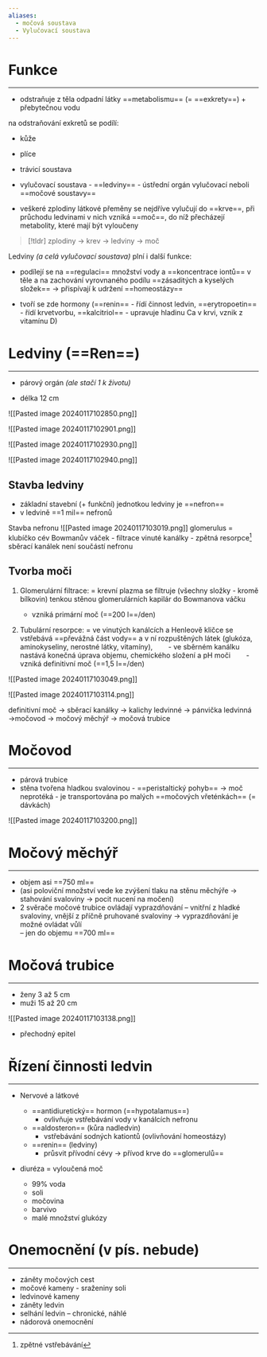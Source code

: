 ```yaml
---
aliases:
  - močová soustava
  - Vylučovací soustava
---
```


# Funkce
---
- odstraňuje z těla odpadní látky ==metabolismu== (= ==exkrety==) + přebytečnou vodu

na odstraňování exkretů se podílí:
- kůže
- plíce
- trávicí soustava

- vylučovací soustava - ==ledviny== - ústřední orgán vylučovací neboli ==močové soustavy==

- veškeré zplodiny látkové přeměny se nejdříve vylučují do ==krve==, při průchodu ledvinami v nich vzniká ==moč==, do níž přecházejí metabolity, které mají být vyloučeny


> [!tldr]
> zplodiny  $\longrightarrow$ krev  $\longrightarrow$ ledviny  $\longrightarrow$ moč

Ledviny _(a celá vylučovací soustava)_ plní i další funkce:

- podílejí se na ==regulaci== množství vody a ==koncentrace iontů== v těle a na zachování vyrovnaného podílu ==zásaditých a kyselých složek==  $\longrightarrow$ přispívají k udržení ==homeostázy==

- tvoří se zde hormony (==renin== - řídí činnost ledvin, ==erytropoetin== - řídí krvetvorbu, ==kalcitriol== - upravuje hladinu Ca v krvi, vznik z vitamínu D)

# Ledviny (==Ren==)
---


- párový orgán _(ale stačí 1 k životu)_

- délka 12 cm

![[Pasted image 20240117102850.png]]

![[Pasted image 20240117102901.png]]

![[Pasted image 20240117102930.png]]

![[Pasted image 20240117102940.png]]


## Stavba ledviny

- základní stavební (+ funkční) jednotkou ledviny je ==nefron==
- v ledvině ==1 mil== nefronů

Stavba nefronu
![[Pasted image 20240117103019.png]]
glomerulus = klubíčko cév
Bowmanův váček - filtrace
vinuté kanálky - zpětná resorpce[^1]
sběrací kanálek není součástí nefronu

 [^1]: zpětné vstřebávání

## Tvorba moči

1. Glomerulární filtrace:
	= krevní plazma se filtruje (všechny složky - kromě bílkovin) tenkou stěnou glomerulárních kapilár do Bowmanova váčku
	- vzniká primární moč (==200 l==/den)  

2. Tubulární resorpce:
	  = ve vinutých kanálcích a Henleově kličce se vstřebává ==převážná část vody== a v ní rozpuštěných látek (glukóza, aminokyseliny, nerostné látky, vitamíny),
       - ve sběrném kanálku nastává konečná úprava objemu, chemického složení a pH moči
       - vzniká definitivní moč (==1,5 l==/den)

![[Pasted image 20240117103049.png]]

![[Pasted image 20240117103114.png]]

definitivní moč  $\longrightarrow$ sběrací kanálky  $\longrightarrow$ kalichy ledvinné  $\longrightarrow$ pánvička ledvinná  $\longrightarrow$močovod  $\longrightarrow$ močový měchýř  $\longrightarrow$ močová trubice

# Močovod
---
- párová trubice
- stěna tvořena hladkou svalovinou - ==peristaltický pohyb==  $\longrightarrow$ moč neprotéká - je transportována po malých ==močových vřeténkách== (= dávkách)

![[Pasted image 20240117103200.png]]

# Močový měchýř
---
- objem asi ==750 ml==
- (asi poloviční množství vede ke zvýšení tlaku na stěnu měchýře  $\longrightarrow$ stahování svaloviny  $\longrightarrow$ pocit nucení na močení)
- 2 svěrače močové trubice ovládají vyprazdňování – vnitřní z hladké svaloviny, vnější z příčně pruhované svaloviny  $\longrightarrow$ vyprazdňování je možné ovládat vůlí  
– jen do objemu ==700 ml==

# Močová trubice
---
- ženy 3 až 5 cm
- muži 15 až 20 cm

![[Pasted image 20240117103138.png]]

- přechodný epitel

# Řízení činnosti ledvin
---
- Nervové a látkové
	- ==antidiuretický== hormon (==hypotalamus==)
		- ovlivňuje vstřebávání vody v kanálcích nefronu
	- ==aldosteron== (kůra nadledvin)
		- vstřebávání sodných kationtů (ovlivňování homeostázy)
	- ==renin== (ledviny)
		- průsvit přívodní cévy  $\longrightarrow$ přívod krve do ==glomerulů==

- diuréza = vyloučená moč
	- 99% voda
	- soli
	- močovina
	- barvivo
	- malé množství glukózy

# Onemocnění (v pís. nebude)
---
- záněty močových cest
- močové kameny - sraženiny soli
- ledvinové kameny
- záněty ledvin
- selhání ledvin – chronické, náhlé
- nádorová onemocnění